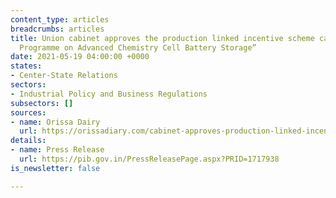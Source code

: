 ```yaml
---
content_type: articles
breadcrumbs: articles
title: Union cabinet approves the production linked incentive scheme called “National
  Programme on Advanced Chemistry Cell Battery Storage”
date: 2021-05-19 04:00:00 +0000
states:
- Center-State Relations
sectors:
- Industrial Policy and Business Regulations
subsectors: []
sources:
- name: Orissa Dairy
  url: https://orissadiary.com/cabinet-approves-production-linked-incentive-scheme-national-programme-on-advanced-chemistry-cell-battery-storage/
details:
- name: Press Release
  url: https://pib.gov.in/PressReleasePage.aspx?PRID=1717938
is_newsletter: false

---
```

